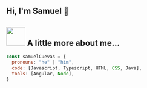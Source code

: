 ## Hi, I'm Samuel 👋

## <img src="https://media.giphy.com/media/AZ9E5rrNWsacg/giphy.gif" width="50"> A little more about me...  

```javascript
const samuelCuevas = {
  pronouns: "he" | "him",
  code: [Javascript, Typescript, HTML, CSS, Java],
  tools: [Angular, Node],
}
```

<!--
**SamuelCuevas/samuelcuevas** is a ✨ _special_ ✨ repository because its `README.md` (this file) appears on your GitHub profile.

Here are some ideas to get you started:

- 🔭 I’m currently working on ...
- 🌱 I’m currently learning ...
- 👯 I’m looking to collaborate on ...
- 🤔 I’m looking for help with ...
- 💬 Ask me about ...
- 📫 How to reach me: ...
- 😄 Pronouns: ...
- ⚡ Fun fact: ...
-->
